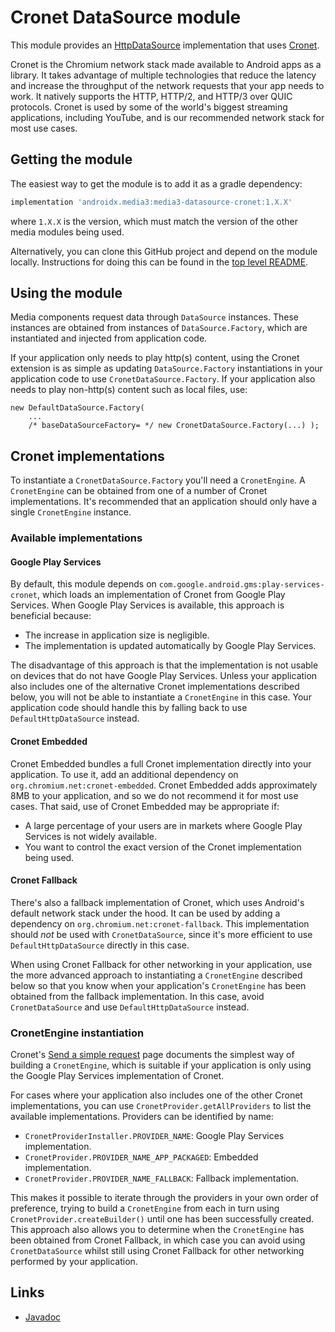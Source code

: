 # Cronet DataSource module

This module provides an [HttpDataSource][] implementation that uses [Cronet][].

Cronet is the Chromium network stack made available to Android apps as a
library. It takes advantage of multiple technologies that reduce the latency and
increase the throughput of the network requests that your app needs to work. It
natively supports the HTTP, HTTP/2, and HTTP/3 over QUIC protocols. Cronet is
used by some of the world's biggest streaming applications, including YouTube,
and is our recommended network stack for most use cases.

[HttpDataSource]: ../datasource/src/main/java/androidx/media3/datasource/HttpDataSource.java
[Cronet]: https://developer.android.com/guide/topics/connectivity/cronet

## Getting the module

The easiest way to get the module is to add it as a gradle dependency:

```gradle
implementation 'androidx.media3:media3-datasource-cronet:1.X.X'
```

where `1.X.X` is the version, which must match the version of the other media
modules being used.

Alternatively, you can clone this GitHub project and depend on the module
locally. Instructions for doing this can be found in the [top level README][].

[top level README]: ../../README.md

## Using the module

Media components request data through `DataSource` instances. These instances
are obtained from instances of `DataSource.Factory`, which are instantiated and
injected from application code.

If your application only needs to play http(s) content, using the Cronet
extension is as simple as updating `DataSource.Factory` instantiations in your
application code to use `CronetDataSource.Factory`. If your application also
needs to play non-http(s) content such as local files, use:

```
new DefaultDataSource.Factory(
    ...
    /* baseDataSourceFactory= */ new CronetDataSource.Factory(...) );
```

## Cronet implementations

To instantiate a `CronetDataSource.Factory` you'll need a `CronetEngine`. A
`CronetEngine` can be obtained from one of a number of Cronet implementations.
It's recommended that an application should only have a single `CronetEngine`
instance.

### Available implementations

#### Google Play Services

By default, this module depends on
`com.google.android.gms:play-services-cronet`, which loads an implementation of
Cronet from Google Play Services. When Google Play Services is available, this
approach is beneficial because:

* The increase in application size is negligible.
* The implementation is updated automatically by Google Play Services.

The disadvantage of this approach is that the implementation is not usable on
devices that do not have Google Play Services. Unless your application also
includes one of the alternative Cronet implementations described below, you will
not be able to instantiate a `CronetEngine` in this case. Your application code
should handle this by falling back to use `DefaultHttpDataSource` instead.

#### Cronet Embedded

Cronet Embedded bundles a full Cronet implementation directly into your
application. To use it, add an additional dependency on
`org.chromium.net:cronet-embedded`. Cronet Embedded adds approximately 8MB to
your application, and so we do not recommend it for most use cases. That said,
use of Cronet Embedded may be appropriate if:

* A large percentage of your users are in markets where Google Play Services is
  not widely available.
* You want to control the exact version of the Cronet implementation being used.

#### Cronet Fallback

There's also a fallback implementation of Cronet, which uses Android's default
network stack under the hood. It can be used by adding a dependency on
`org.chromium.net:cronet-fallback`. This implementation should *not* be used
with `CronetDataSource`, since it's more efficient to use
`DefaultHttpDataSource` directly in this case.

When using Cronet Fallback for other networking in your application, use the
more advanced approach to instantiating a `CronetEngine` described below so that
you know when your application's `CronetEngine` has been obtained from the
fallback implementation. In this case, avoid `CronetDataSource` and use
`DefaultHttpDataSource` instead.

### CronetEngine instantiation

Cronet's [Send a simple request][] page documents the simplest way of building a
`CronetEngine`, which is suitable if your application is only using the
Google Play Services implementation of Cronet.

For cases where your application also includes one of the other Cronet
implementations, you can use `CronetProvider.getAllProviders` to list the
available implementations. Providers can be identified by name:

* `CronetProviderInstaller.PROVIDER_NAME`: Google Play Services implementation.
* `CronetProvider.PROVIDER_NAME_APP_PACKAGED`: Embedded implementation.
* `CronetProvider.PROVIDER_NAME_FALLBACK`: Fallback implementation.

This makes it possible to iterate through the providers in your own order of
preference, trying to build a `CronetEngine` from each in turn using
`CronetProvider.createBuilder()` until one has been successfully created. This
approach also allows you to determine when the `CronetEngine` has been obtained
from Cronet Fallback, in which case you can avoid using `CronetDataSource`
whilst still using Cronet Fallback for other networking performed by your
application.

[Send a simple request]: https://developer.android.com/guide/topics/connectivity/cronet/start

## Links

*   [Javadoc][]

[Javadoc]: https://developer.android.com/reference/androidx/media3/datasource/cronet/package-summary
